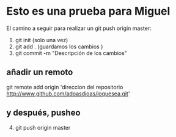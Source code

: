 # Esto es una prueba para Miguel

El camino a seguir para realizar un git push origin master:

1. git init (solo una vez)
2. git add . (guardamos los cambios )
3. git commit -m "Descripción de los cambios"

## añadir un remoto

git remote add origin 'direccion del repositorio http://www.github.com/adoasdjoas/loquesea.git'

## y después, pusheo

4. git push origin master
